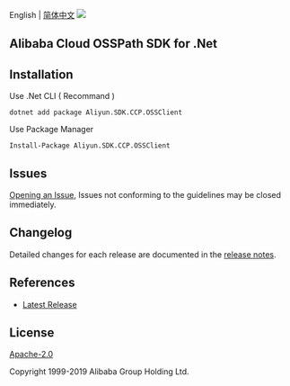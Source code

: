 English | [简体中文](README-CN.md)
![](https://aliyunsdk-pages.alicdn.com/icons/AlibabaCloud.svg)

## Alibaba Cloud OSSPath SDK for .Net

## Installation

Use .Net CLI ( Recommand )

    dotnet add package Aliyun.SDK.CCP.OSSClient

Use Package Manager

    Install-Package Aliyun.SDK.CCP.OSSClient

## Issues
[Opening an Issue](https://github.com/aliyun/aliyun-ccp/issues/new), Issues not conforming to the guidelines may be closed immediately.

## Changelog
Detailed changes for each release are documented in the [release notes](./ChangeLog.md).

## References
* [Latest Release](https://github.com/aliyun/aliyun-ccp/tree/master/osspath-sdk/cs)

## License
[Apache-2.0](http://www.apache.org/licenses/LICENSE-2.0)

Copyright 1999-2019 Alibaba Group Holding Ltd.